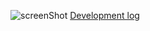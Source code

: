 ![screenShot](https://velog.velcdn.com/images/yyyng/post/8ebe918e-8503-416a-bb1d-36aefd16d118/image.jpg)
[Development log](https://velog.io/@yyyng/Searchable-Weather-App)
